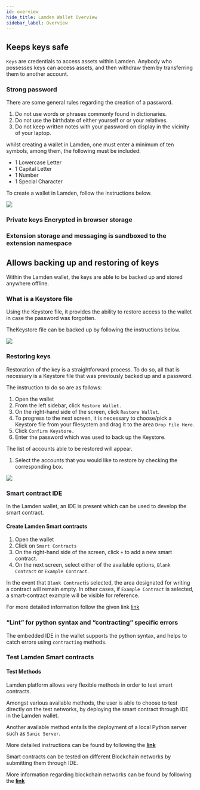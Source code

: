 ```yaml
---
id: overview
hide_title: Lamden Wallet Overview
sidebar_label: Overview
---
```

 
## Keeps keys safe
`Keys` are credentials to access assets within Lamden. Anybody who possesses keys can access assets, and then withdraw them by transferring them to another account. 
 
### Strong password
 
There are some general rules regarding the creation of a password. 
 
1. Do not use words or phrases commonly found in dictionaries. 
2. Do not use the birthdate of either yourself or or your relatives.
3. Do not keep written notes with your password on display in the vicinity of your laptop.
 
whilst creating a wallet in Lamden, one must enter a minimum of ten symbols, among them, the following must be included:
 
* 1 Lowercase Letter
* 1 Capital Letter
* 1 Number
* 1 Special Character
 
To create a wallet in Lamden, follow the instructions below.
 
![](/img/wallet/creating_wallet.gif)
 
### Private keys Encrypted in browser storage
 
### Extension storage and messaging is sandboxed to the extension namespace
 
## Allows backing up and restoring of keys
 
Within the Lamden wallet, the keys are able to be backed up and stored anywhere offline. 
 
### What is a Keystore file
Using the Keystore file, it provides the ability to restore access to the wallet in case the password was forgotten. 
 
TheKeystore file can be backed up by following the instructions below.
 
![](/img/wallet/backup_keystore.gif)
 
### Restoring keys
 
Restoration of the key is a straightforward process. To do so, all that is necessary is a Keystore file that was previously backed up and a password. 
 
The instruction to do so are as follows:
 
1. Open the wallet
2. From the left sidebar, click `Restore Wallet.`
3. On the right-hand side of the screen, click `Restore Wallet`.
4. To progress to the next screen, it is necessary to choose/pick a Keystore file from your filesystem and drag it to the area `Drop File Here`.
5. Click `Confirm Keystore.`
6. Enter the password which was used to back up the Keystore.
   
The list of accounts able to be restored will appear. 
 
1. Select the accounts that you would like to restore by checking the corresponding box. 
   
 
![](/img/wallet/restore_wallet.gif)
 
###  Smart contract IDE
In the Lamden wallet, an IDE is present which can be used to develop the smart contract.
 
#### Create Lamden Smart contracts
 
1. Open the wallet 
2. Click on `Smart Contracts`
3. On the right-hand side of the screen, click `+` to add a new smart contract.
4. On the next screen, select either of the available options, `Blank Contract` or `Example Contract`. 
 
In the event that `Blank Contract`is selected, the area designated for writing a contract will remain empty.
In other cases, if `Example Contract` is selected, a smart-contract example will be visible for reference.
 
For more detailed information follow the given link  [link](/docs/using_the_wallet#ide)
 
### “Lint” for python syntax and “contracting” specific errors
The embedded IDE in the wallet supports the python syntax, and helps to catch errors using `contracting` methods.
 
### Test Lamden Smart contracts
#### Test Methods
Lamden platform allows very flexible methods in order to  test smart contracts. 
 
Amongst various available methods, the user is able to choose to test directly on the test networks, by deploying the smart contract through IDE in the Lamden wallet. 
 
Another available method entails the  deployment of a local Python server such as `Sanic Server`.
 
More detailed instructions can be found by following the **[link](/docs/basics_smart_contracts.md)**
 
Smart contracts can be tested on different Blockchain networks by submitting them through IDE.
 
More information regarding  blockchain networks can be found by following the **[link](/docs/using_the_wallet#types-of-networks-mainnet-testnet-mockchain)**
 
 
 
 
 
 
 

